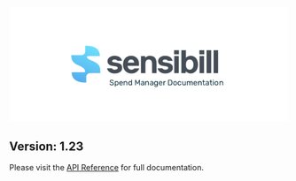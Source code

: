 ![Sensibill](Sensibill-Logo.png)

## **Version: 1.23**
Please visit the [API Reference](https://sensibill.github.io/sensibill-ios-documentation/) for full documentation.
